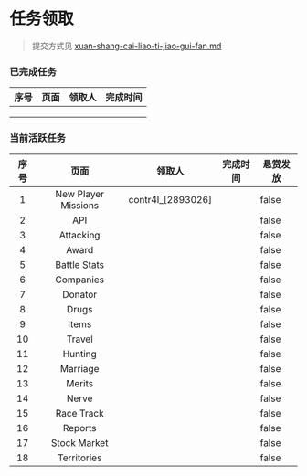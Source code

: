 # 任务领取

> 提交方式见 [xuan-shang-cai-liao-ti-jiao-gui-fan.md](shi-gong-gui-fan/xuan-shang-cai-liao-ti-jiao-gui-fan.md "mention")

### 已完成任务

|  序号 |  页面 | 领取人 | 完成时间 |
| :-: | :-: | :-: | :--: |
|     |     |     |      |
|     |     |     |      |
|     |     |     |      |

### 当前活跃任务

<table><thead><tr><th align="center">序号</th><th align="center">页面</th><th align="center">领取人</th><th align="center">完成时间</th><th data-type="checkbox">悬赏发放</th></tr></thead><tbody><tr><td align="center">1</td><td align="center">New Player Missions</td><td align="center">contr4l_[2893026]</td><td align="center"></td><td>false</td></tr><tr><td align="center">2</td><td align="center"> API</td><td align="center"></td><td align="center"></td><td>false</td></tr><tr><td align="center">3</td><td align="center"> Attacking</td><td align="center"></td><td align="center"></td><td>false</td></tr><tr><td align="center">4</td><td align="center"> Award</td><td align="center"></td><td align="center"></td><td>false</td></tr><tr><td align="center">5</td><td align="center"> Battle Stats</td><td align="center"></td><td align="center"></td><td>false</td></tr><tr><td align="center">6</td><td align="center"> Companies</td><td align="center"></td><td align="center"></td><td>false</td></tr><tr><td align="center">7</td><td align="center"> Donator</td><td align="center"></td><td align="center"></td><td>false</td></tr><tr><td align="center">8</td><td align="center"> Drugs</td><td align="center"></td><td align="center"></td><td>false</td></tr><tr><td align="center">9</td><td align="center"> Items</td><td align="center"></td><td align="center"></td><td>false</td></tr><tr><td align="center">10</td><td align="center"> Travel</td><td align="center"></td><td align="center"></td><td>false</td></tr><tr><td align="center">11</td><td align="center"> Hunting</td><td align="center"></td><td align="center"></td><td>false</td></tr><tr><td align="center">12</td><td align="center"> Marriage</td><td align="center"></td><td align="center"></td><td>false</td></tr><tr><td align="center">13</td><td align="center"> Merits</td><td align="center"></td><td align="center"></td><td>false</td></tr><tr><td align="center">14</td><td align="center"> Nerve</td><td align="center"></td><td align="center"></td><td>false</td></tr><tr><td align="center">15</td><td align="center"> Race Track</td><td align="center"></td><td align="center"></td><td>false</td></tr><tr><td align="center">16</td><td align="center"> Reports</td><td align="center"></td><td align="center"></td><td>false</td></tr><tr><td align="center">17</td><td align="center"> Stock Market</td><td align="center"></td><td align="center"></td><td>false</td></tr><tr><td align="center">18</td><td align="center"> Territories</td><td align="center"></td><td align="center"></td><td>false</td></tr></tbody></table>
